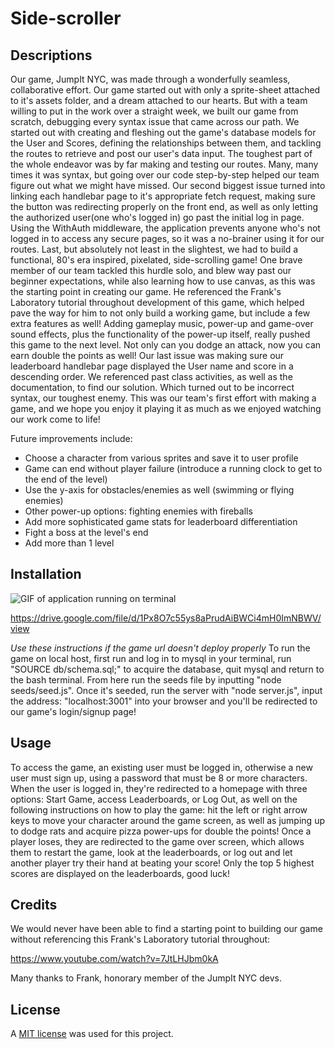 # Side-scroller

## Descriptions

Our game, JumpIt NYC, was made through a wonderfully seamless, collaborative effort. Our game started out with only a sprite-sheet attached to it's assets folder, and a dream attached to our hearts. But with a team willing to put in the work over a straight week, we built our game from scratch, debugging every syntax issue that came across our path. We started out with creating and fleshing out the game's database models for the User and Scores, defining the relationships between them, and tackling the routes to retrieve and post our user's data input. The toughest part of the whole endeavor was by far making and testing our routes. Many, many times it was syntax, but going over our code step-by-step helped our team figure out what we might have missed. Our second biggest issue turned into linking each handlebar page to it's appropriate fetch request, making sure the button was redirecting properly on the front end, as well as only letting the authorized user(one who's logged in) go past the initial log in page. Using the WithAuth middleware, the application prevents anyone who's not logged in to access any secure pages, so it was a no-brainer using it for our routes. Last, but absolutely not least in the slightest, we had to build a functional, 80's era inspired, pixelated, side-scrolling game! One brave member of our team tackled this hurdle solo, and blew way past our beginner expectations, while also learning how to use canvas, as this was the starting point in creating our game. He referenced the Frank's Laboratory tutorial throughout development of this game, which helped pave the way for him to not only build a working game, but include a few extra features as well! Adding gameplay music, power-up and game-over sound effects, plus the functionality of the power-up itself, really pushed this game to the next level. Not only can you dodge an attack, now you can earn double the points as well! Our last issue was making sure our leaderboard handlebar page displayed the User name and score in a descending order. We referenced past class activities, as well as the documentation, to find our solution. Which turned out to be incorrect syntax, our toughest enemy. This was our team's first effort with making a game, and we hope you enjoy it playing it as much as we enjoyed watching our work come to life!

Future improvements include: 
- Choose a character from various sprites and save it to user profile
- Game can end without player failure (introduce a running clock to get to the end of the level)
- Use the y-axis for obstacles/enemies as well (swimming or flying enemies)
- Other power-up options: fighting enemies with fireballs
- Add more sophisticated game stats for leaderboard differentiation
- Fight a boss at the level's end
- Add more than 1 level

## Installation

![GIF of application running on terminal](<assets/images/Untitled_ Aug 14, 2023 12_19 AM.gif>)

https://drive.google.com/file/d/1Px8O7c55ys8aPrudAiBWCi4mH0ImNBWV/view

*Use these instructions if the game url doesn't deploy properly*
To run the game on local host, first run and log in to mysql in your terminal, run "SOURCE db/schema.sql;" to acquire the database, quit mysql and return to the bash terminal. From here run the seeds file by inputting "node seeds/seed.js". Once it's seeded, run the server with "node server.js", input the address: "localhost:3001" into your browser and you'll be redirected to our game's login/signup page!

## Usage



To access the game, an existing user must be logged in, otherwise a new user must sign up, using a password that must be 8 or more characters. When the user is logged in, they're redirected to a homepage with three options: Start Game, access Leaderboards, or Log Out, as well on the following instructions on how to play the game: hit the left or right arrow keys to move your character around the game screen, as well as jumping up to dodge rats and acquire pizza power-ups for double the points! Once a player loses, they are redirected to the game over screen, which allows them to restart the game, look at the leaderboards, or log out and let another player try their hand at beating your score! Only the top 5 highest scores are displayed on the leaderboards, good luck!

## Credits

We would never have been able to find a starting point to building our game without referencing this Frank's Laboratory tutorial throughout: 

https://www.youtube.com/watch?v=7JtLHJbm0kA

Many thanks to Frank, honorary member of the JumpIt NYC devs.

## License
A [MIT license](https://github.com/Valeriereds/Side-scroller/blob/main/LICENSE) was used for this project.
